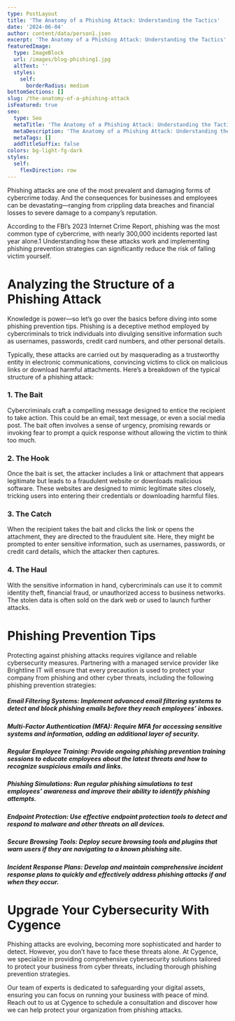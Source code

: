 ```yaml
---
type: PostLayout
title: 'The Anatomy of a Phishing Attack: Understanding the Tactics'
date: '2024-06-04'
author: content/data/person1.json
excerpt: 'The Anatomy of a Phishing Attack: Understanding the Tactics'
featuredImage:
  type: ImageBlock
  url: /images/blog-phishing1.jpg
  altText: ''
  styles:
    self:
      borderRadius: medium
bottomSections: []
slug: /the-anatomy-of-a-phishing-attack
isFeatured: true
seo:
  type: Seo
  metaTitle: 'The Anatomy of a Phishing Attack: Understanding the Tactics'
  metaDescription: 'The Anatomy of a Phishing Attack: Understanding the Tactics'
  metaTags: []
  addTitleSuffix: false
colors: bg-light-fg-dark
styles:
  self:
    flexDirection: row
---
```

Phishing attacks are one of the most prevalent and damaging forms of cybercrime today. And the consequences for businesses and employees can be devastating—ranging from crippling data breaches and financial losses to severe damage to a company’s reputation.

According to the FBI’s 2023 Internet Crime Report, phishing was the most common type of cybercrime, with nearly 300,000 incidents reported last year alone.1 Understanding how these attacks work and implementing phishing prevention strategies can significantly reduce the risk of falling victim yourself.

# Analyzing the Structure of a Phishing Attack

Knowledge is power—so let’s go over the basics before diving into some phishing prevention tips. Phishing is a deceptive method employed by cybercriminals to trick individuals into divulging sensitive information such as usernames, passwords, credit card numbers, and other personal details.

Typically, these attacks are carried out by masquerading as a trustworthy entity in electronic communications, convincing victims to click on malicious links or download harmful attachments. Here’s a breakdown of the typical structure of a phishing attack:

### 1. The Bait

Cybercriminals craft a compelling message designed to entice the recipient to take action. This could be an email, text message, or even a social media post. The bait often involves a sense of urgency, promising rewards or invoking fear to prompt a quick response without allowing the victim to think too much.

### 2. The Hook

Once the bait is set, the attacker includes a link or attachment that appears legitimate but leads to a fraudulent website or downloads malicious software. These websites are designed to mimic legitimate sites closely, tricking users into entering their credentials or downloading harmful files.

### 3. The Catch

When the recipient takes the bait and clicks the link or opens the attachment, they are directed to the fraudulent site. Here, they might be prompted to enter sensitive information, such as usernames, passwords, or credit card details, which the attacker then captures.

### 4. The Haul

With the sensitive information in hand, cybercriminals can use it to commit identity theft, financial fraud, or unauthorized access to business networks. The stolen data is often sold on the dark web or used to launch further attacks.

# Phishing Prevention Tips

Protecting against phishing attacks requires vigilance and reliable cybersecurity measures. Partnering with a managed service provider like Brightline IT will ensure that every precaution is used to protect your company from phishing and other cyber threats, including the following phishing prevention strategies:

##### Email Filtering Systems: Implement advanced email filtering systems to detect and block phishing emails before they reach employees’ inboxes.

##### Multi-Factor Authentication (MFA): Require MFA for accessing sensitive systems and information, adding an additional layer of security.

##### Regular Employee Training: Provide ongoing phishing prevention training sessions to educate employees about the latest threats and how to recognize suspicious emails and links.

##### Phishing Simulations: Run regular phishing simulations to test employees’ awareness and improve their ability to identify phishing attempts.

##### Endpoint Protection: Use effective endpoint protection tools to detect and respond to malware and other threats on all devices.

##### Secure Browsing Tools: Deploy secure browsing tools and plugins that warn users if they are navigating to a known phishing site.

##### Incident Response Plans: Develop and maintain comprehensive incident response plans to quickly and effectively address phishing attacks if and when they occur.

# Upgrade Your Cybersecurity With Cygence

Phishing attacks are evolving, becoming more sophisticated and harder to detect. However, you don’t have to face these threats alone. At Cygence, we specialize in providing comprehensive cybersecurity solutions tailored to protect your business from cyber threats, including thorough phishing prevention strategies.

Our team of experts is dedicated to safeguarding your digital assets, ensuring you can focus on running your business with peace of mind. Reach out to us at Cygence to schedule a consultation and discover how we can help protect your organization from phishing attacks.
